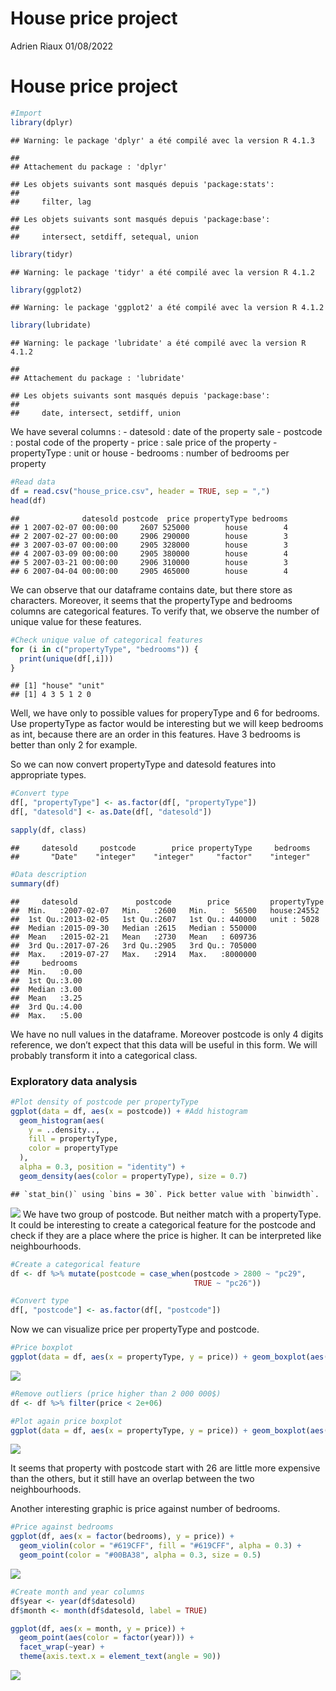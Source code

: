 House price project
================
Adrien Riaux
01/08/2022

# House price project

``` r
#Import 
library(dplyr)
```

    ## Warning: le package 'dplyr' a été compilé avec la version R 4.1.3

    ## 
    ## Attachement du package : 'dplyr'

    ## Les objets suivants sont masqués depuis 'package:stats':
    ## 
    ##     filter, lag

    ## Les objets suivants sont masqués depuis 'package:base':
    ## 
    ##     intersect, setdiff, setequal, union

``` r
library(tidyr)
```

    ## Warning: le package 'tidyr' a été compilé avec la version R 4.1.2

``` r
library(ggplot2)
```

    ## Warning: le package 'ggplot2' a été compilé avec la version R 4.1.2

``` r
library(lubridate)
```

    ## Warning: le package 'lubridate' a été compilé avec la version R 4.1.2

    ## 
    ## Attachement du package : 'lubridate'

    ## Les objets suivants sont masqués depuis 'package:base':
    ## 
    ##     date, intersect, setdiff, union

We have several columns : - datesold : date of the property sale -
postcode : postal code of the property - price : sale price of the
property - propertyType : unit or house - bedrooms : number of bedrooms
per property

``` r
#Read data
df = read.csv("house_price.csv", header = TRUE, sep = ",")
head(df)
```

    ##              datesold postcode  price propertyType bedrooms
    ## 1 2007-02-07 00:00:00     2607 525000        house        4
    ## 2 2007-02-27 00:00:00     2906 290000        house        3
    ## 3 2007-03-07 00:00:00     2905 328000        house        3
    ## 4 2007-03-09 00:00:00     2905 380000        house        4
    ## 5 2007-03-21 00:00:00     2906 310000        house        3
    ## 6 2007-04-04 00:00:00     2905 465000        house        4

We can observe that our dataframe contains date, but there store as
characters. Moreover, it seems that the propertyType and bedrooms
columns are categorical features. To verify that, we observe the number
of unique value for these features.

``` r
#Check unique value of categorical features
for (i in c("propertyType", "bedrooms")) {
  print(unique(df[,i]))
}
```

    ## [1] "house" "unit" 
    ## [1] 4 3 5 1 2 0

Well, we have only to possible values for properyType and 6 for
bedrooms. Use propertyType as factor would be interesting but we will
keep bedrooms as int, because there are an order in this features. Have
3 bedrooms is better than only 2 for example.

So we can now convert propertyType and datesold features into
appropriate types.

``` r
#Convert type
df[, "propertyType"] <- as.factor(df[, "propertyType"])
df[, "datesold"] <- as.Date(df[, "datesold"])

sapply(df, class)
```

    ##     datesold     postcode        price propertyType     bedrooms 
    ##       "Date"    "integer"    "integer"     "factor"    "integer"

``` r
#Data description
summary(df)
```

    ##     datesold             postcode        price         propertyType 
    ##  Min.   :2007-02-07   Min.   :2600   Min.   :  56500   house:24552  
    ##  1st Qu.:2013-02-05   1st Qu.:2607   1st Qu.: 440000   unit : 5028  
    ##  Median :2015-09-30   Median :2615   Median : 550000                
    ##  Mean   :2015-02-21   Mean   :2730   Mean   : 609736                
    ##  3rd Qu.:2017-07-26   3rd Qu.:2905   3rd Qu.: 705000                
    ##  Max.   :2019-07-27   Max.   :2914   Max.   :8000000                
    ##     bedrooms   
    ##  Min.   :0.00  
    ##  1st Qu.:3.00  
    ##  Median :3.00  
    ##  Mean   :3.25  
    ##  3rd Qu.:4.00  
    ##  Max.   :5.00

We have no null values in the dataframe. Moreover postcode is only 4
digits reference, we don’t expect that this data will be useful in this
form. We will probably transform it into a categorical class.

### Exploratory data analysis

``` r
#Plot density of postcode per propertyType
ggplot(data = df, aes(x = postcode)) + #Add histogram
  geom_histogram(aes(
    y = ..density.., 
    fill = propertyType, 
    color = propertyType
  ), 
  alpha = 0.3, position = "identity") + 
  geom_density(aes(color = propertyType), size = 0.7)
```

    ## `stat_bin()` using `bins = 30`. Pick better value with `binwidth`.

![](House_Price_files/figure-gfm/unnamed-chunk-6-1.png)<!-- --> We have
two group of postcode. But neither match with a propertyType. It could
be interesting to create a categorical feature for the postcode and
check if they are a place where the price is higher. It can be
interpreted like neighbourhoods.

``` r
#Create a categorical feature
df <- df %>% mutate(postcode = case_when(postcode > 2800 ~ "pc29",
                                         TRUE ~ "pc26"))

#Convert type
df[, "postcode"] <- as.factor(df[, "postcode"])
```

Now we can visualize price per propertyType and postcode.

``` r
#Price boxplot
ggplot(data = df, aes(x = propertyType, y = price)) + geom_boxplot(aes(color = postcode))
```

![](House_Price_files/figure-gfm/unnamed-chunk-8-1.png)<!-- -->

``` r
#Remove outliers (price higher than 2 000 000$)
df <- df %>% filter(price < 2e+06)

#Plot again price boxplot
ggplot(data = df, aes(x = propertyType, y = price)) + geom_boxplot(aes(color = postcode))
```

![](House_Price_files/figure-gfm/unnamed-chunk-9-1.png)<!-- -->

It seems that property with postcode start with 26 are little more
expensive than the others, but it still have an overlap between the two
neighbourhoods.

Another interesting graphic is price against number of bedrooms.

``` r
#Price against bedrooms
ggplot(df, aes(x = factor(bedrooms), y = price)) + 
  geom_violin(color = "#619CFF", fill = "#619CFF", alpha = 0.3) + 
  geom_point(color = "#00BA38", alpha = 0.3, size = 0.5)
```

![](House_Price_files/figure-gfm/unnamed-chunk-10-1.png)<!-- -->

``` r
#Create month and year columns
df$year <- year(df$datesold)
df$month <- month(df$datesold, label = TRUE)

ggplot(df, aes(x = month, y = price)) +
  geom_point(aes(color = factor(year))) + 
  facet_wrap(~year) +
  theme(axis.text.x = element_text(angle = 90))
```

![](House_Price_files/figure-gfm/unnamed-chunk-11-1.png)<!-- -->
